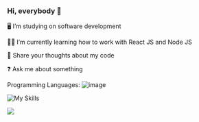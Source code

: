 ### Hi, everybody 👋

🖥 I’m studying on software development

👩‍🎓 I’m currently learning how to work with React JS and Node JS

💚 Share your thoughts about my code

❓ Ask me about something

Programming Languages:
![image](https://img.shields.io/badge/JavaScript-323330?style=for-the-badge&logo=javascript&logoColor=F7DF1E)

![My Skills](https://skillicons.dev/icons?i=js,html,css,nodejs,react,visualstudio,figma,firebase,github)

![](https://komarev.com/ghpvc/?username=makuzaza&style=plastic&color=green)

<!--
**Makuzaza/makuzaza** is a ✨ _special_ ✨ repository because its `README.md` (this file) appears on your GitHub profile.

Here are some ideas to get you started:

- 🔭 I’m currently working on ...
- 🌱 I’m currently learning ...
- 👯 I’m looking to collaborate on ...
- 🤔 I’m looking for help with ...
- 💬 Ask me about ...
- 📫 How to reach me: ...
- 😄 Pronouns: ...
- ⚡ Fun fact: ...
-->
